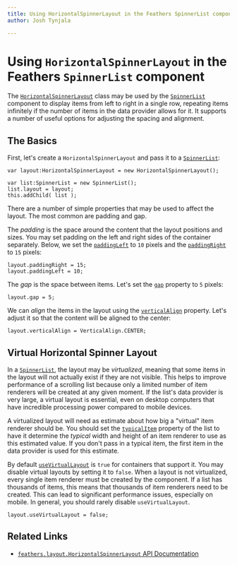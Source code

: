 ```yaml
---
title: Using HorizontalSpinnerLayout in the Feathers SpinnerList component  
author: Josh Tynjala

---
```

# Using `HorizontalSpinnerLayout` in the Feathers `SpinnerList` component

The [`HorizontalSpinnerLayout`](../api-reference/feathers/layout/HorizontalSpinnerLayout.html) class may be used by the [`SpinnerList`](spinner-list.html) component to display items from left to right in a single row, repeating items infinitely if the number of items in the data provider allows for it. It supports a number of useful options for adjusting the spacing and alignment.

## The Basics

First, let's create a `HorizontalSpinnerLayout` and pass it to a [`SpinnerList`](spinner-list.html):

``` code
var layout:HorizontalSpinnerLayout = new HorizontalSpinnerLayout();
 
var list:SpinnerList = new SpinnerList();
list.layout = layout;
this.addChild( list );
```

There are a number of simple properties that may be used to affect the layout. The most common are padding and gap.

The *padding* is the space around the content that the layout positions and sizes. You may set padding on the left and right sides of the container separately. Below, we set the [`paddingLeft`](../api-reference/feathers/layout/HorizontalSpinnerLayout.html#paddingLeft) to `10` pixels and the [`paddingRight`](../api-reference/feathers/layout/HorizontalSpinnerLayout.html#paddingRight) to `15` pixels:

``` code
layout.paddingRight = 15;
layout.paddingLeft = 10;
```

The *gap* is the space between items. Let's set the [`gap`](../api-reference/feathers/layout/HorizontalSpinnerLayout.html#gap) property to `5` pixels:

``` code
layout.gap = 5;
```

We can *align* the items in the layout using the [`verticalAlign`](../api-reference/feathers/layout/HorizontalSpinnerLayout.html#verticalAlign) property. Let's adjust it so that the content will be aligned to the center:

``` code
layout.verticalAlign = VerticalAlign.CENTER;
```

## Virtual Horizontal Spinner Layout

In a [`SpinnerList`](list.html), the layout may be *virtualized*, meaning that some items in the layout will not actually exist if they are not visible. This helps to improve performance of a scrolling list because only a limited number of item renderers will be created at any given moment. If the list's data provider is very large, a virtual layout is essential, even on desktop computers that have incredible processing power compared to mobile devices.

A virtualized layout will need as estimate about how big a "virtual" item renderer should be. You should set the [`typicalItem`](../api-reference/feathers/controls/List.html#typicalItem) property of the list to have it determine the *typical* width and height of an item renderer to use as this estimated value. If you don't pass in a typical item, the first item in the data provider is used for this estimate.

By default [`useVirtualLayout`](../api-reference/feathers/layout/HorizontalSpinnerLayout.html#useVirtualLayout) is `true` for containers that support it. You may disable virtual layouts by setting it to `false`. When a layout is not virtualized, every single item renderer must be created by the component. If a list has thousands of items, this means that thousands of item renderers need to be created. This can lead to significant performance issues, especially on mobile. In general, you should rarely disable `useVirtualLayout`.

``` code
layout.useVirtualLayout = false;
```

## Related Links

-   [`feathers.layout.HorizontalSpinnerLayout` API Documentation](../api-reference/feathers/layout/HorizontalSpinnerLayout.html)